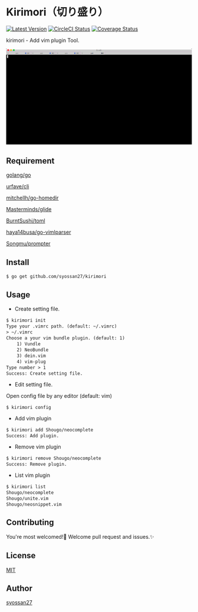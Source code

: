 # Kirimori（切り盛り）
[![Latest Version](https://img.shields.io/github/release/syossan27/kirimori.svg)](https://github.com/syossan27/kirimori/releases)
[![CircleCI Status](https://circleci.com/gh/syossan27/kirimori.svg?style=shield)](https://circleci.com/gh/syossan27/kirimori)
[![Coverage Status](https://coveralls.io/repos/github/syossan27/kirimori/badge.svg?branch=master)](https://coveralls.io/github/syossan27/kirimori?branch=master)

kirimori - Add vim plugin Tool.

![screenshot](screenshot.gif)

## Requirement
[golang/go](https://github.com/golang/go)

[urfave/cli](https://github.com/urfave/cli)

[mitchellh/go-homedir](https://github.com/mitchellh/go-homedir)

[Masterminds/glide](https://github.com/Masterminds/glide)

[BurntSushi/toml](https://github.com/BurntSushi/toml)

[haya14busa/go-vimlparser](https://github.com/haya14busa/go-vimlparser)

[Songmu/prompter](https://github.com/Songmu/prompter)

## Install
````
$ go get github.com/syossan27/kirimori
````

## Usage

- Create setting file.

```
$ kirimori init
Type your .vimrc path. (default: ~/.vimrc)
> ~/.vimrc
Choose a your vim bundle plugin. (default: 1)
	1) Vundle
	2) NeoBundle
	3) dein.vim
	4) vim-plug
Type number > 1
Success: Create setting file.
```

- Edit setting file.

Open config file by any editor (default: vim)

```
$ kirimori config
```

- Add vim plugin

```
$ kirimori add Shougo/neocomplete
Success: Add plugin.
```

- Remove vim plugin

```
$ kirimori remove Shougo/neocomplete
Success: Remove plugin.
```

- List vim plugin

```
$ kirimori list
Shougo/neocomplete
Shougo/unite.vim
Shougo/neosnippet.vim
```

## Contributing

You're most welcomed!💓
Welcome pull request and issues.✨

## License

[MIT](https://github.com/tcnksm/tool/blob/master/LICENCE)

## Author

[syossan27](https://github.com/syossan27)
